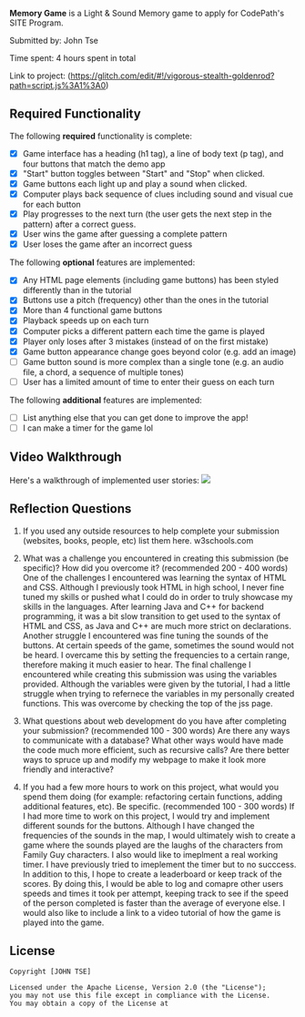 **Memory Game** is a Light & Sound Memory game to apply for CodePath's SITE Program. 

Submitted by: John Tse

Time spent: 4 hours spent in total

Link to project: (https://glitch.com/edit/#!/vigorous-stealth-goldenrod?path=script.js%3A1%3A0)

## Required Functionality

The following **required** functionality is complete:

* [x] Game interface has a heading (h1 tag), a line of body text (p tag), and four buttons that match the demo app
* [x] "Start" button toggles between "Start" and "Stop" when clicked. 
* [x] Game buttons each light up and play a sound when clicked. 
* [x] Computer plays back sequence of clues including sound and visual cue for each button
* [x] Play progresses to the next turn (the user gets the next step in the pattern) after a correct guess. 
* [x] User wins the game after guessing a complete pattern
* [x] User loses the game after an incorrect guess

The following **optional** features are implemented:

* [x] Any HTML page elements (including game buttons) has been styled differently than in the tutorial
* [x] Buttons use a pitch (frequency) other than the ones in the tutorial
* [x] More than 4 functional game buttons
* [x] Playback speeds up on each turn
* [x] Computer picks a different pattern each time the game is played
* [x] Player only loses after 3 mistakes (instead of on the first mistake)
* [x] Game button appearance change goes beyond color (e.g. add an image)
* [ ] Game button sound is more complex than a single tone (e.g. an audio file, a chord, a sequence of multiple tones)
* [ ] User has a limited amount of time to enter their guess on each turn

The following **additional** features are implemented:

- [ ] List anything else that you can get done to improve the app!
- [ ] I can make a timer for the game lol

## Video Walkthrough

Here's a walkthrough of implemented user stories:
![](your-link-here)


## Reflection Questions
1. If you used any outside resources to help complete your submission (websites, books, people, etc) list them here. 
w3schools.com

2. What was a challenge you encountered in creating this submission (be specific)? How did you overcome it? (recommended 200 - 400 words) 
One of the challenges I encountered was learning the syntax of HTML and CSS. Although I previously took HTML in high school, I never fine tuned my skills or pushed what I could do in order to truly showcase my skills in the languages. After learning Java and C++ for backend programming, it was a bit slow transition to get used to the syntax of HTML and CSS, as Java and C++ are much more strict on declarations. Another struggle I encountered was fine tuning the sounds of the buttons. At certain speeds of the game, sometimes the sound would not be heard. I overcame this by setting the frequencies to a certain range, therefore making it much easier to hear. The final challenge I encountered while creating this submission was using the variables provided. Although the variables were given by the tutorial, I had a little struggle when trying to refernece the variables in my personally created functions. This was overcome by checking the top of the jss page.

3. What questions about web development do you have after completing your submission? (recommended 100 - 300 words) 
Are there any ways to communicate with a database? What other ways would have made the code much more efficient, such as recursive calls? Are there better ways to spruce up and modify my webpage to make it look more friendly and interactive?

4. If you had a few more hours to work on this project, what would you spend them doing (for example: refactoring certain functions, adding additional features, etc). Be specific. (recommended 100 - 300 words) 
If I had more time to work on this project, I would try and implement different sounds for the buttons. Although I have changed the frequencies of the sounds in the map, I would ultimately wish to create a game where the sounds played are the laughs of the characters from Family Guy characters. I also would like to imeplment a real working timer. I have previously tried to imeplement the timer but to no succcess. In addition to this, I hope to create a leaderboard or keep track of the scores. By doing this, I would be able to log and comapre other users speeds and times it took per attempt, keeping track to see if the speed of the person completed is faster than the average of everyone else. I would also like to include a link to a video tutorial of how the game is played into the game.


## License

    Copyright [JOHN TSE]

    Licensed under the Apache License, Version 2.0 (the "License");
    you may not use this file except in compliance with the License.
    You may obtain a copy of the License at
